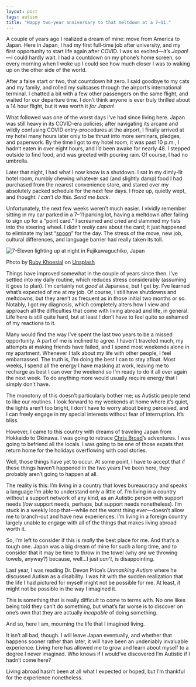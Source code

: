```yaml
---
layout: post
tags: autism
title: "Happy two-year anniversary to that meltdown at a 7–11."
---
```


A couple of years ago I realized a dream of mine: move from America to Japan. Here in Japan, I had my first full-time job after university, and my first opportunity to start life again after COVID. I was so excited—_it’s Japan_!—I could hardly wait. I had a countdown on my phone’s home screen, so every morning when I woke up I could see how much closer I was to waking up on the other side of the world.

After a false start or two, that countdown hit zero. I said goodbye to my cats and my family, and rolled my suitcases through the airport’s international terminal. I chatted a bit with a few other passengers on the same flight, and waited for our departure time. I don’t think anyone is ever truly thrilled about a 14 hour flight, but it was worth it _for Japan_!

What followed was one of the worst days I’ve had since living here. Japan was still heavy in its COVID-era policies; after navigating its arcane and wildly confusing COVID entry-procedures at the airport, I finally arrived at my hotel many hours later only to be thrust into more seminars, pledges, and paperwork. By the time I got to my hotel room, it was past 10 p.m., I hadn’t eaten in over eight hours, and I’d been awake for nearly 48. I stepped outside to find food, and was greeted with pouring rain. Of course, I had no umbrella.

Later that night, I had what I now know is a shutdown. I sat in my dimly-lit hotel room, numbly chewing whatever sad (and slightly damp) food I had purchased from the nearest convenience store, and stared over my absolutely packed schedule for the next few days. I froze up, quietly wept, and thought: _I can’t do this. Send me back._

Unfortunately, the next few weeks weren’t much easier. I vividly remember sitting in my car parked in a 7–11 parking lot, having a meltdown after failing to sign up for a “point card.” I screamed and cried and slammed my fists into the steering wheel. I didn’t _really_ care about the card; it just happened to eliminate my last “[spoon](https://en.wikipedia.org/wiki/Spoon_theory)” for the day. The stress of the move, new job, cultural differences, and language barrier had really taken its toll.

![7-Eleven lighting up at night in Fujikawaguchiko, Japan](https://images.unsplash.com/photo-1622398094721-0c741c3418e0?q=80&w=1974&auto=format&fit=crop&ixlib=rb-4.1.0&ixid=M3wxMjA3fDB8MHxwaG90by1wYWdlfHx8fGVufDB8fHx8fA%3D%3D)
<div class="caption">Photo by <a href="https://unsplash.com/@thizisruby">Ruby Khoesial</a> on <a href="https://unsplash.com/photos/white-and-red-concrete-building-during-nighttime-kgwPdpvXHH0">Unsplash</a></div>

Things have improved somewhat in the couple of years since then. I’ve settled into my daily routine, which reduces stress considerably (assuming it goes to plan). I’m certainly not _good_ at Japanese, but I get by. I’ve learned what’s expected of me at my job. Of course, I still have shutdowns and meltdowns, but they aren’t as frequent as in those initial two months or so. Notably, I got my diagnosis, which completely alters how I view and approach all the difficulties that come with living abroad and life, in general. Life here is still quite hard, but at least I don’t have to feel quite so ashamed of my reactions to it.

Many would find the way I’ve spent the last two years to be a missed opportunity. A part of me is inclined to agree. I haven’t traveled much, my attempts at making friends have failed, and I spend most weekends alone in my apartment. Whenever I talk about my life with other people, I feel embarrassed. The truth is, I’m doing the best I can to stay afloat. Most weeks, I spend all the energy I have masking at work, leaving me to recharge as best I can over the weekend so I’m ready to do it all over again the next week. To do anything more would usually require energy that I simply don’t have.

The monotony of this doesn’t particularly bother me; us Autistic people tend to like our routines. I look forward to my weekends at home where it’s quiet, the lights aren’t too bright, I don’t have to worry about being perceived, and I can freely engage in my special interests without fear of interruption. It’s bliss.

However, I came to this country with dreams of traveling Japan from Hokkaido to Okinawa. I was going to retrace [Chris Broad](https://www.youtube.com/user/cmbroad44)’s adventures. I was going to befriend all the locals. I was going to be one of those expats that return home for the holidays overflowing with cool stories.

Well, those things have yet to occur. At some point, I have to accept that if these things haven’t happened in the two years I’ve been here, they probably aren’t going to happen at all.

The reality is this: I’m living in a country that loves bureaucracy and speaks a language I’m able to understand only a little of. I’m living in a country without a support network of any kind, as an Autistic person with support needs (_low_ support needs, perhaps, but support needs nonetheless). I’m stuck in a weekly loop that—while not the worst thing ever—doesn’t allow me to branch-out and have new experiences. I’m living in a foreign country largely unable to engage with all of the things that makes living abroad worth it.

So, I’m left to consider if this is _really_ the best place for me. And that’s a tough one. Japan was a big dream of mine for such a long time, and to consider that it may be time to throw in the towel (why _are_ we throwing towels, anyway?) because, well…I just _can’t_, is disappointing.

Last year, I was reading Dr. Devon Price’s _Unmasking Autism_ where he discussed Autism as a disability. I was hit with the sudden realization that the life I had pictured for myself might not be possible for me. At least, it might not be possible in the way I imagined it.

This is something that is really difficult to come to terms with. No one likes being told they can’t do something, but what’s far worse is to discover on one’s own that they are actually _incapable_ of doing something.

And so, here I am, mourning the life that I imagined living.

It isn’t all bad, though. I will leave Japan eventually, and whether that happens sooner rather than later, it will have been an undeniably invaluable experience. Living here has allowed me to grow and learn about myself to a degree I never imagined. Who knows if I would’ve discovered I’m Autistic if I hadn’t come here?

Living abroad hasn’t been at all what I expected or hoped, but I’m thankful for the experience nonetheless.

